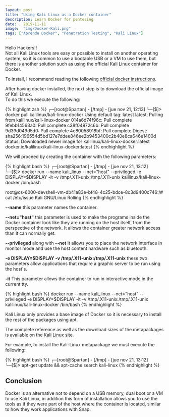 ```yaml
---
layout: post
title: "Using Kali Linux as a Docker container"
description: Learn Docker for pentesing
date:   2019-11-11
image:  "img/Docker-Kali.png"
tags: ["Aprende Docker", "Penetration Testing", "Kali Linux"]
---
```


Hello Hackers!!  
Not all Kali Linux tools are easy or possible to install on another operating system, so it is common to use a bootable USB or a VM to use them, but there is another solution such as using the official Kali Linux container for Docker.  

To install, I recommend reading the following [official docker instructions](https://docs.docker.com/install/).  

After having docker installed, the next step is to download the official image of Kali Linux.  
To do this we execute the following:  

{% highlight zsh %}
┌─[root@Spartan] - [/tmp] - [jue nov 21, 12:13]
└─[$]> docker pull kalilinux/kali-linux-docker
Using default tag: latest
latest: Pulling from kalilinux/kali-linux-docker
014a6d74f96c: Pull complete
9febb14563a0: Pull complete
c38f04972c6b: Pull complete
9d39d049d5d0: Pull complete
4e80058918bf: Pull complete
Digest: sha256:196554d5bd127e7ddee846ee2b9453400c2b40e8ca646e1400d
Status: Downloaded newer image for kalilinux/kali-linux-docker:latest
docker.io/kalilinux/kali-linux-docker:latest
{% endhighlight %}

We will proceed by creating the container with the following parameters:  

{% highlight bash %}
┌─[root@Spartan] - [/tmp] - [jue nov 21, 13:12]
└─[$]> docker run --name kali_linux --net="host" --privileged -e DISPLAY=$DISPLAY -it -v /tmp/.X11-unix:/tmp/.X11-unix kalilinux/kali-linux-docker /bin/bash

root@cs-6000-devshell-vm-db41a83e-bf48-4c25-bdce-8c3d9400c746:/# cat /etc/issue
Kali GNU/Linux Rolling 
{% endhighlight %}

**--name** this parameter names the container.  

**--net="host"** this parameter is used to make the programs inside the Docker container look like they are running on the host itself, from the perspective of the network. It allows the container greater network access than it can normally get.  

**--privileged** along with **--net** It allows you to place the network interface in monitor mode and use the host content hardware such as bluetooth.  

**-e DISPLAY=$DISPLAY -v /tmp/.X11-unix:/tmp/.X11-unix** these two parameters allow applications that require a graphic server to be run using the host's.  

**-it** This parameter allows the container to run in interactive mode in the current tty.  

{% highlight bash %}
docker run --name kali_linux --net="host" --privileged -e DISPLAY=$DISPLAY -it -v /tmp/.X11-unix:/tmp/.X11-unix kalilinux/kali-linux-docker /bin/bash
{% endhighlight %}

Kali Linux only provides a base image of Docker so it is necessary to install the rest of the packages using apt.  

The complete reference as well as the download sizes of the metapackages is available on the [Kali Linux site](https://www.kali.org/news/kali-linux-metapackages/).  

For example, to install the Kali-Linux metapackage we must execute the following:  

{% highlight bash %}
┌─[root@Spartan] - [/tmp] - [jue nov 21, 13:12]
└─[$]> apt-get update && apt-cache search kali-linux
{% endhighlight %}

## Conclusion
Docker is an alternative not to depend on a USB memory, dual boot or a VM to use Kali Linux, in addition this form of installation allows you to use the tools as if they were part of the host where the container is located, similar to how they work applications with Snap.
